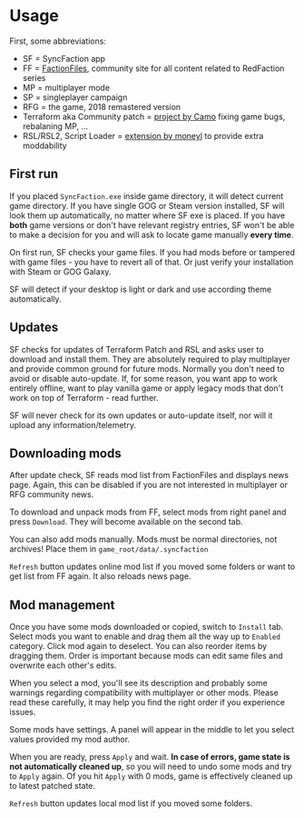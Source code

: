 # Usage

First, some abbreviations:

* SF = SyncFaction app
* FF = [FactionFiles](https://factionfiles.com), community site for all content related to RedFaction series
* MP = multiplayer mode
* SP = singleplayer campaign
* RFG = the game, 2018 remastered version
* Terraform aka Community patch = [project by Camo](https://github.com/CamoRF/Red-Faction-Guerrilla-Terraform-Patch) fixing game bugs, rebalaning MP, ...
* RSL/RSL2, Script Loader = [extension by moneyl](https://github.com/rfg-modding/RSL2) to provide extra moddability


## First run

If you placed `SyncFaction.exe` inside game directory, it will detect current game directory. If you have single GOG or Steam version installed, SF will look them up automatically, no matter where SF exe is placed. If you have **both** game versions or don't have relevant registry entries, SF won't be able to make a decision for you and will ask to locate game manually **every time**.

On first run, SF checks your game files. If you had mods before or tampered with game files - you have to revert all of that. Or just verify your installation with Steam or GOG Galaxy.

SF will detect if your desktop is light or dark and use according theme automatically.

## Updates

SF checks for updates of Terraform Patch and RSL and asks user to download and install them. They are absolutely required to play multiplayer and provide common ground for future mods. Normally you don't need to avoid or disable auto-update. If, for some reason, you want app to work entirely offline, want to play vanilla game or apply legacy mods that don't work on top of Terraform - read further.

SF will never check for its own updates or auto-update itself, nor will it upload any information/telemetry.

## Downloading mods

After update check, SF reads mod list from FactionFiles and displays news page. Again, this can be disabled if you are not interested in multiplayer or RFG community news.

To download and unpack mods from FF, select mods from right panel and press `Download`. They will become available on the second tab.

You can also add mods manually. Mods must be normal directories, not archives! Place them in `game_root/data/.syncfaction`

`Refresh` button updates online mod list if you moved some folders or want to get list from FF again. It also reloads news page.

## Mod management

Once you have some mods downloaded or copied, switch to `Install` tab. Select mods you want to enable and drag them all the way up to `Enabled` category. Click mod again to deselect. You can also reorder items by dragging them. Order is important because mods can edit same files and overwrite each other's edits.

When you select a mod, you'll see its description and probably some warnings regarding compatibility with multiplayer or other mods. Please read these carefully, it may help you find the right order if you experience issues.

Some mods have settings. A panel will appear in the middle to let you select values provided my mod author.

When you are ready, press `Apply` and wait. **In case of errors, game state is not automatically cleaned up**, so you will need to undo some mods and try to `Apply` again. Of you hit `Apply` with 0 mods, game is effectively cleaned up to latest patched state.

`Refresh` button updates local mod list if you moved some folders.